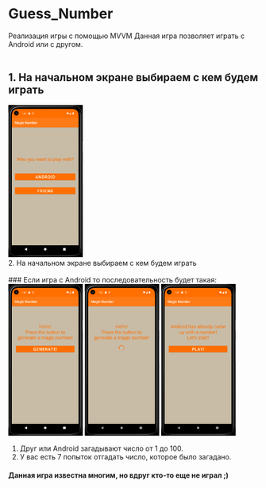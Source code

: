 # Guess_Number
Реализация игры с помощью MVVM
Данная игра позволяет играть с Android или с другом.
<br/>
<br/>
## 1. На начальном экране выбираем с кем будем играть<br/>
<img src="https://github.com/UgolnikovaNatalya/Guess_Number/blob/master/ScreenShots/1start.png" width ="150">
<br/>
2. На начальном экране выбираем с кем будем играть<br/>
<br/>
### Если игра с Android то последовательность будет такая:
<br\>
<img src="https://github.com/UgolnikovaNatalya/Guess_Number/blob/master/ScreenShots/2andr_game.png" width ="150"> <t\>
<img src="https://github.com/UgolnikovaNatalya/Guess_Number/blob/master/ScreenShots/21gen_andr_num.png" width ="150">
<img src="https://github.com/UgolnikovaNatalya/Guess_Number/blob/master/ScreenShots/22start_game_andr.png" width ="150">

1. Друг или Android загадывают число от 1 до 100. 
2. У вас есть 7 попыток отгадать число, которое было загадано.

#### Данная игра известна многим, но вдруг кто-то еще не играл ;)
